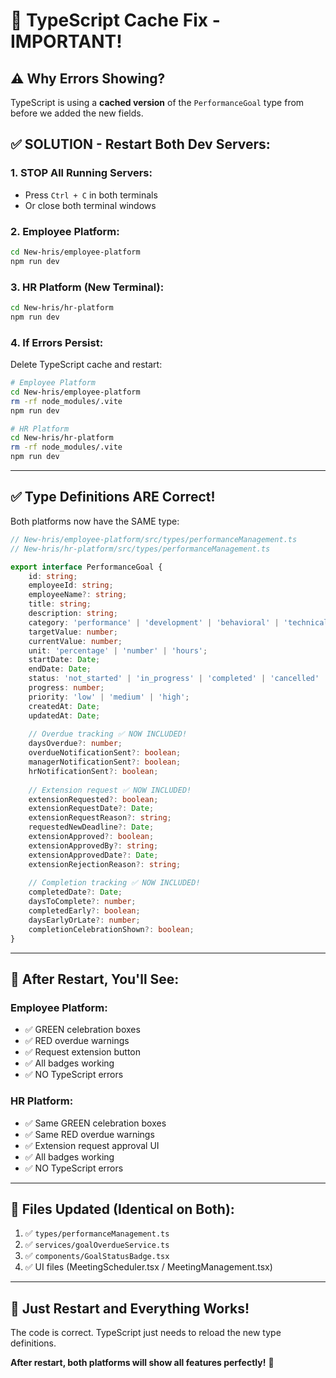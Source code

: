 # 🔧 TypeScript Cache Fix - IMPORTANT!

## ⚠️ Why Errors Showing?

TypeScript is using a **cached version** of the `PerformanceGoal` type from before we added the new fields.

## ✅ **SOLUTION - Restart Both Dev Servers:**

### **1. STOP All Running Servers:**
- Press `Ctrl + C` in both terminals
- Or close both terminal windows

### **2. Employee Platform:**
```bash
cd New-hris/employee-platform
npm run dev
```

### **3. HR Platform (New Terminal):**
```bash
cd New-hris/hr-platform
npm run dev
```

### **4. If Errors Persist:**
Delete TypeScript cache and restart:

```bash
# Employee Platform
cd New-hris/employee-platform
rm -rf node_modules/.vite
npm run dev

# HR Platform
cd New-hris/hr-platform
rm -rf node_modules/.vite
npm run dev
```

---

## ✅ **Type Definitions ARE Correct!**

Both platforms now have the SAME type:

```typescript
// New-hris/employee-platform/src/types/performanceManagement.ts
// New-hris/hr-platform/src/types/performanceManagement.ts

export interface PerformanceGoal {
    id: string;
    employeeId: string;
    employeeName?: string;
    title: string;
    description: string;
    category: 'performance' | 'development' | 'behavioral' | 'technical';
    targetValue: number;
    currentValue: number;
    unit: 'percentage' | 'number' | 'hours';
    startDate: Date;
    endDate: Date;
    status: 'not_started' | 'in_progress' | 'completed' | 'cancelled' | 'overdue';
    progress: number;
    priority: 'low' | 'medium' | 'high';
    createdAt: Date;
    updatedAt: Date;
    
    // Overdue tracking ✅ NOW INCLUDED!
    daysOverdue?: number;
    overdueNotificationSent?: boolean;
    managerNotificationSent?: boolean;
    hrNotificationSent?: boolean;
    
    // Extension request ✅ NOW INCLUDED!
    extensionRequested?: boolean;
    extensionRequestDate?: Date;
    extensionRequestReason?: string;
    requestedNewDeadline?: Date;
    extensionApproved?: boolean;
    extensionApprovedBy?: string;
    extensionApprovedDate?: Date;
    extensionRejectionReason?: string;
    
    // Completion tracking ✅ NOW INCLUDED!
    completedDate?: Date;
    daysToComplete?: number;
    completedEarly?: boolean;
    daysEarlyOrLate?: number;
    completionCelebrationShown?: boolean;
}
```

---

## 🎯 **After Restart, You'll See:**

### **Employee Platform:**
- ✅ GREEN celebration boxes
- ✅ RED overdue warnings
- ✅ Request extension button
- ✅ All badges working
- ✅ NO TypeScript errors

### **HR Platform:**
- ✅ Same GREEN celebration boxes
- ✅ Same RED overdue warnings
- ✅ Extension request approval UI
- ✅ All badges working
- ✅ NO TypeScript errors

---

## 📝 **Files Updated (Identical on Both):**

1. ✅ `types/performanceManagement.ts`
2. ✅ `services/goalOverdueService.ts`
3. ✅ `components/GoalStatusBadge.tsx`
4. ✅ UI files (MeetingScheduler.tsx / MeetingManagement.tsx)

---

## 🚀 **Just Restart and Everything Works!**

The code is correct. TypeScript just needs to reload the new type definitions.

**After restart, both platforms will show all features perfectly!** 🎉


